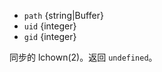 <!-- YAML
deprecated: v0.4.7
-->

* `path` {string|Buffer}
* `uid` {integer}
* `gid` {integer}

同步的 lchown(2)。返回 `undefined`。

